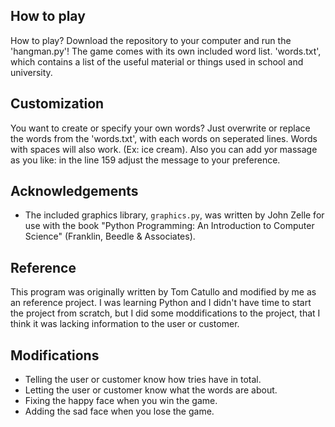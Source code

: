 ## How to play
How to play? Download the repository to your computer and run the 'hangman.py'! The game comes with its own included word list. 'words.txt', which contains a list of the useful material or things used in school and university.

## Customization
You want to create or specify your own words? Just overwrite or replace the words from the 'words.txt', with each words on seperated lines. Words with spaces will also work. (Ex: ice cream). Also you can add yor massage as you like: in the line 159 adjust the message to your preference.

## Acknowledgements
- The included graphics library, `graphics.py`, was written by John Zelle for use with the book "Python Programming: An Introduction to Computer Science" (Franklin, Beedle & Associates). 

## Reference
This program was originally written by Tom Catullo and modified by me as an reference project. I was learning Python and I didn't have time to start the project from scratch, but I did some moddifications to the project, that I think it was lacking information to the user or customer.

## Modifications
- Telling the user or customer know how tries have in total.
- Letting the user or customer know what the words are about.
- Fixing the happy face when you win the game.
- Adding the sad face when you lose the game.
